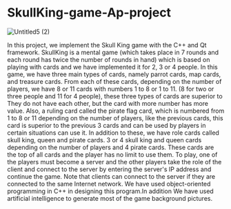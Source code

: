
# SkullKing-game-Ap-project


![Untitled5 (2)](https://github.com/ztavakolii/SkullKing-game-Ap-project/assets/119357206/f2a8cebd-c7e3-441a-a056-c9399a44617c)


In this project, we implement the Skull King game with the C++ and Qt framework.
SkullKing is a mental game (which takes place in 7 rounds and each round has twice the number of rounds in hand) which is based on playing with cards and we have implemented it for 2, 3 or 4 people. In this game, we have three main types of cards, namely parrot cards, map cards, and treasure cards. From each of these cards, depending on the number of players, we have 8 or 11 cards with numbers 1 to 8 or 1 to 11. (8 for two or three people and 11 for 4 people), these three types of cards are superior to They do not have each other, but the card with more number has more value. Also, a ruling card called the pirate flag card, which is numbered from 1 to 8 or 11 depending on the number of players, like the previous cards, this card is superior to the previous 3 cards and can be used by players in certain situations can use it. In addition to these, we have role cards called skull king, queen and pirate cards. 3 or 4 skull king and queen cards depending on the number of players and 4 pirate cards. These cards are the top of all cards and the player has no limit to use them.
To play, one of the players must become a server and the other players take the role of the client and connect to the server by entering the server's IP address and continue the game. Note that clients can connect to the server if they are connected to the same Internet network.
We have used object-oriented programming in C++ in designing this program.In addition We have used artificial intelligence to generate most of the game background pictures.

